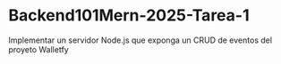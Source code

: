 # Backend101Mern-2025-Tarea-1
Implementar un servidor Node.js que exponga un CRUD de eventos del proyeto Walletfy
